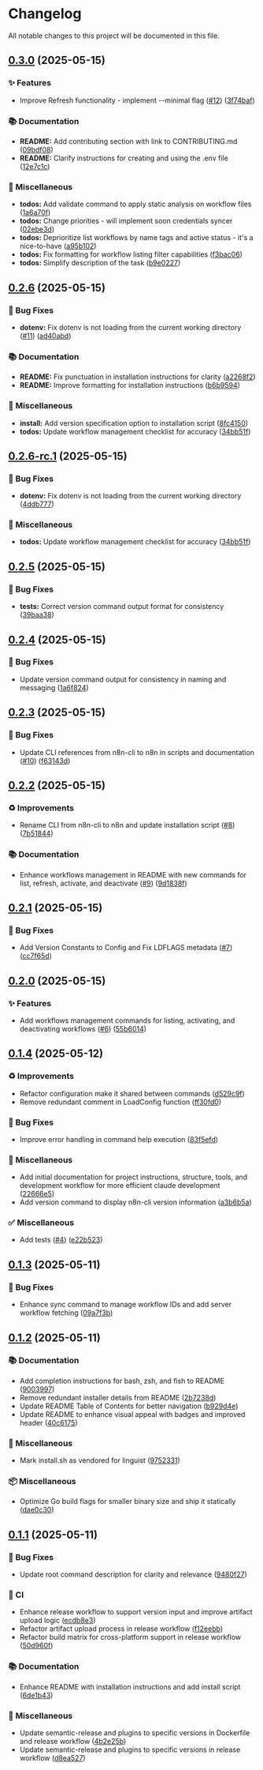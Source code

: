 # Changelog

All notable changes to this project will be documented in this file.

## [0.3.0](https://github.com/edenreich/n8n-cli/compare/v0.2.6...v0.3.0) (2025-05-15)

### ✨ Features

* Improve Refresh functionality - implement --minimal flag ([#12](https://github.com/edenreich/n8n-cli/issues/12)) ([3f74baf](https://github.com/edenreich/n8n-cli/commit/3f74baf77e254ec29bbba008d917868c9dc2cb43))

### 📚 Documentation

* **README:** Add contributing section with link to CONTRIBUTING.md ([09bdf08](https://github.com/edenreich/n8n-cli/commit/09bdf08976ad018a7d8e8cdc12413a12081e6244))
* **README:** Clarify instructions for creating and using the .env file ([12e7c1c](https://github.com/edenreich/n8n-cli/commit/12e7c1cbea7edceb26752483d9ba29426ab9b366))

### 🔧 Miscellaneous

* **todos:** Add validate command to apply static analysis on workflow files ([1a6a70f](https://github.com/edenreich/n8n-cli/commit/1a6a70ff82c3782a7472df5ddee4812c21a33d4e))
* **todos:** Change priorities - will implement soon credentials syncer ([02ebe3d](https://github.com/edenreich/n8n-cli/commit/02ebe3d9beaacccb4e11a8501f3a9649afdbf3bf))
* **todos:** Deprioritize list workflows by name tags and active status - it's a nice-to-have ([a95b102](https://github.com/edenreich/n8n-cli/commit/a95b1028094b333dcc4708311a683710e5b709c3))
* **todos:** Fix formatting for workflow listing filter capabilities ([f3bac06](https://github.com/edenreich/n8n-cli/commit/f3bac06619f9a279e38b49e15b9f929aebe9870c))
* **todos:** Simplify description of the task ([b9e0227](https://github.com/edenreich/n8n-cli/commit/b9e02277245a26c305aa0d9234f0576e139aec7a))

## [0.2.6](https://github.com/edenreich/n8n-cli/compare/v0.2.5...v0.2.6) (2025-05-15)

### 🐛 Bug Fixes

* **dotenv:** Fix dotenv is not loading from the current working directory ([#11](https://github.com/edenreich/n8n-cli/issues/11)) ([ad40abd](https://github.com/edenreich/n8n-cli/commit/ad40abd467059fe97174296e4f72d34e6505ba65))

### 📚 Documentation

* **README:** Fix punctuation in installation instructions for clarity ([a2268f2](https://github.com/edenreich/n8n-cli/commit/a2268f2d093b6b997d1f4461dc182c6440084285))
* **README:** Improve formatting for installation instructions ([b6b9594](https://github.com/edenreich/n8n-cli/commit/b6b95944f5eb6ca9bbb05f24c894db7b1c6b507f))

### 🔧 Miscellaneous

* **install:** Add version specification option to installation script ([8fc4150](https://github.com/edenreich/n8n-cli/commit/8fc4150a4c59facb3da27502ee9bd9405ab44b7e))
* **todos:** Update workflow management checklist for accuracy ([34bb51f](https://github.com/edenreich/n8n-cli/commit/34bb51f4569c993733564796f018a6874579cb4d))

## [0.2.6-rc.1](https://github.com/edenreich/n8n-cli/compare/v0.2.5...v0.2.6-rc.1) (2025-05-15)

### 🐛 Bug Fixes

* **dotenv:** Fix dotenv is not loading from the current working directory ([4ddb777](https://github.com/edenreich/n8n-cli/commit/4ddb7774d364f6aebe2d30f38f9e5d2c488f07e5))

### 🔧 Miscellaneous

* **todos:** Update workflow management checklist for accuracy ([34bb51f](https://github.com/edenreich/n8n-cli/commit/34bb51f4569c993733564796f018a6874579cb4d))

## [0.2.5](https://github.com/edenreich/n8n-cli/compare/v0.2.4...v0.2.5) (2025-05-15)

### 🐛 Bug Fixes

* **tests:** Correct version command output format for consistency ([39baa38](https://github.com/edenreich/n8n-cli/commit/39baa38e42393c29fa8365f49a10594b21128b27))

## [0.2.4](https://github.com/edenreich/n8n-cli/compare/v0.2.3...v0.2.4) (2025-05-15)

### 🐛 Bug Fixes

* Update version command output for consistency in naming and messaging ([1a6f824](https://github.com/edenreich/n8n-cli/commit/1a6f8240480094d8c3d09b6f24b879e49bc2b47a))

## [0.2.3](https://github.com/edenreich/n8n-cli/compare/v0.2.2...v0.2.3) (2025-05-15)

### 🐛 Bug Fixes

* Update CLI references from n8n-cli to n8n in scripts and documentation ([#10](https://github.com/edenreich/n8n-cli/issues/10)) ([f63143d](https://github.com/edenreich/n8n-cli/commit/f63143d16d64ca5af5888a4553294e4bc608d4ca))

## [0.2.2](https://github.com/edenreich/n8n-cli/compare/v0.2.1...v0.2.2) (2025-05-15)

### ♻️ Improvements

* Rename CLI from n8n-cli to n8n and update installation script ([#8](https://github.com/edenreich/n8n-cli/issues/8)) ([7b51844](https://github.com/edenreich/n8n-cli/commit/7b51844c76fc737eb6810f7f199bd5764d3d6445))

### 📚 Documentation

* Enhance workflows management in README with new commands for list, refresh, activate, and deactivate ([#9](https://github.com/edenreich/n8n-cli/issues/9)) ([9d1838f](https://github.com/edenreich/n8n-cli/commit/9d1838f1722cd69c2e1aa040e897253c6cd5b0bc))

## [0.2.1](https://github.com/edenreich/n8n-cli/compare/v0.2.0...v0.2.1) (2025-05-15)

### 🐛 Bug Fixes

* Add Version Constants to Config and Fix LDFLAGS metadata ([#7](https://github.com/edenreich/n8n-cli/issues/7)) ([cc7f65d](https://github.com/edenreich/n8n-cli/commit/cc7f65ddf02eb05c96ce06410897fca772dd2b37))

## [0.2.0](https://github.com/edenreich/n8n-cli/compare/v0.1.4...v0.2.0) (2025-05-15)

### ✨ Features

* Add workflows management commands for listing, activating, and deactivating workflows ([#6](https://github.com/edenreich/n8n-cli/issues/6)) ([55b6014](https://github.com/edenreich/n8n-cli/commit/55b6014974348a671ad8ea4778aae76b178a20c4))

## [0.1.4](https://github.com/edenreich/n8n-cli/compare/v0.1.3...v0.1.4) (2025-05-12)

### ♻️ Improvements

* Refactor configuration make it shared between commands ([d529c9f](https://github.com/edenreich/n8n-cli/commit/d529c9f01af0cfc247f5a05a915a30dd7a790c72))
* Remove redundant comment in LoadConfig function ([ff30fd0](https://github.com/edenreich/n8n-cli/commit/ff30fd042d19c3461030889de5396a20be704cd2))

### 🐛 Bug Fixes

* Improve error handling in command help execution ([83f5efd](https://github.com/edenreich/n8n-cli/commit/83f5efd7a90eb11f7dff04fb2e303d749b5a9677))

### 🔧 Miscellaneous

* Add initial documentation for project instructions, structure, tools, and development workflow for more efficient claude development ([22666e5](https://github.com/edenreich/n8n-cli/commit/22666e50424db104cff0732b57a92752c2120ef7))
* Add version command to display n8n-cli version information ([a3b6b5a](https://github.com/edenreich/n8n-cli/commit/a3b6b5af6147297e9536dff63ddd48d4386a6729))

### ✅ Miscellaneous

* Add tests ([#4](https://github.com/edenreich/n8n-cli/issues/4)) ([e22b523](https://github.com/edenreich/n8n-cli/commit/e22b5230f6b79c5da0b147a812a119bb9d6dc652))

## [0.1.3](https://github.com/edenreich/n8n-cli/compare/v0.1.2...v0.1.3) (2025-05-11)

### 🐛 Bug Fixes

* Enhance sync command to manage workflow IDs and add server workflow fetching ([09a7f3b](https://github.com/edenreich/n8n-cli/commit/09a7f3bc95c15fd19924450637994d9aa38570f4))

## [0.1.2](https://github.com/edenreich/n8n-cli/compare/v0.1.1...v0.1.2) (2025-05-11)

### 📚 Documentation

* Add completion instructions for bash, zsh, and fish to README ([9003997](https://github.com/edenreich/n8n-cli/commit/90039970f6ed4f2cb26fea3fdffb707f2699239c))
* Remove redundant installer details from README ([2b7238d](https://github.com/edenreich/n8n-cli/commit/2b7238d724949847da29f3885f296cb3b357ffb7))
* Update README Table of Contents for better navigation ([b929d4e](https://github.com/edenreich/n8n-cli/commit/b929d4e6a9b6185c5c988733d8fdfbcf575c1a96))
* Update README to enhance visual appeal with badges and improved header ([40c6175](https://github.com/edenreich/n8n-cli/commit/40c617501c60aed4b4d6a4df219a82385e2ce69e))

### 🔧 Miscellaneous

* Mark install.sh as vendored for linguist ([9752331](https://github.com/edenreich/n8n-cli/commit/9752331b0644db01ed1e94f9bf39b19c8d9aafea))

### 📦 Miscellaneous

* Optimize Go build flags for smaller binary size and ship it statically ([dae0c30](https://github.com/edenreich/n8n-cli/commit/dae0c30bb9dde6034f4573e24bfd726f89cc918c))

## [0.1.1](https://github.com/edenreich/n8n-cli/compare/v0.1.0...v0.1.1) (2025-05-11)

### 🐛 Bug Fixes

* Update root command description for clarity and relevance ([9480f27](https://github.com/edenreich/n8n-cli/commit/9480f27bea322858b5507060ccfeff3003f12c3a))

### 👷 CI

* Enhance release workflow to support version input and improve artifact upload logic ([ecdb8e3](https://github.com/edenreich/n8n-cli/commit/ecdb8e387bc9408790847aa395606835f53e40b5))
* Refactor artifact upload process in release workflow ([f12eebb](https://github.com/edenreich/n8n-cli/commit/f12eebb76a2b5ac55050eddc6ac26321f5883e67))
* Refactor build matrix for cross-platform support in release workflow ([50d960f](https://github.com/edenreich/n8n-cli/commit/50d960fbac0be3049450c0879c5b1c89417353b1))

### 📚 Documentation

* Enhance README with installation instructions and add install script ([6de1b43](https://github.com/edenreich/n8n-cli/commit/6de1b43a9d40af84092fd12ec529d74337ab636d))

### 🔧 Miscellaneous

* Update semantic-release and plugins to specific versions in Dockerfile and release workflow ([4b2e25b](https://github.com/edenreich/n8n-cli/commit/4b2e25b925f57bc4eb0c14b414a15e3ffdcac89b))
* Update semantic-release and plugins to specific versions in release workflow ([d8ea527](https://github.com/edenreich/n8n-cli/commit/d8ea527999bccdfe07d50214cf0fddf072770ea5))
